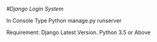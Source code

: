 *#Django Login System*

In Console Type Python manage.py runserver

Requirement: Django Latest Version.
Python 3.5 or Above
